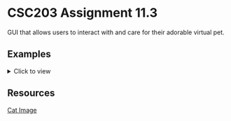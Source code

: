 # CSC203 Assignment 11.3
GUI that allows users to interact with and care for their adorable virtual pet.
## Examples

<details>
    <summary>Click to view</summary>
    
![](./ExampleImages/full.png)
![](./ExampleImages/half.png)
![](./ExampleImages/low.png)

</details>


## Resources
[Cat Image](https://www.vecteezy.com/vector-art/15435020-cute-pixel-8-bit-cat-isolated-on-blue-background)